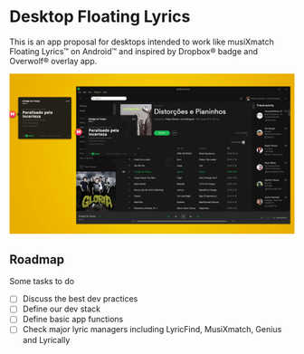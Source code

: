 # Desktop Floating Lyrics

This is an app proposal for desktops intended to work like musiXmatch Floating Lyrics™ on Android™ and inspired by Dropbox® badge and Overwolf® overlay app.

![Telas Demonstrativas](https://github.com/FelipeGlauber/DesktopFloatingLyrics/blob/master/assets/first-mockup.gif)

## Roadmap

Some tasks to do

- [ ] Discuss the best dev practices
- [ ] Define our dev stack
- [ ] Define basic app functions
- [ ] Check major lyric managers including LyricFind, MusiXmatch, Genius and Lyrically